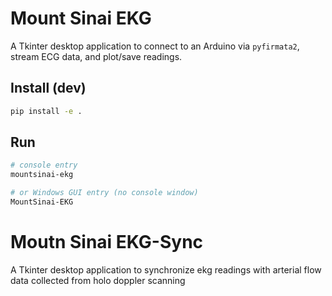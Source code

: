
# Mount Sinai EKG

A Tkinter desktop application to connect to an Arduino via `pyfirmata2`, stream ECG data, and plot/save readings.

## Install (dev)
```bash
pip install -e .
```

## Run
```bash
# console entry
mountsinai-ekg

# or Windows GUI entry (no console window)
MountSinai-EKG
```
# Moutn Sinai EKG-Sync
A Tkinter desktop application to synchronize ekg readings with arterial flow data collected from holo doppler scanning
